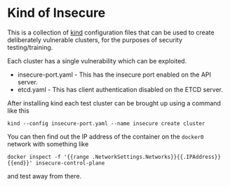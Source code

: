 # Kind of Insecure

This is a collection of [kind](https://kind.sigs.k8s.io/) configuration files that can be used to create deliberately vulnerable clusters, for the purposes of security testing/training.

Each cluster has a single vulnerability which can be exploited.

 - insecure-port.yaml - This has the insecure port enabled on the API server.
 - etcd.yaml - This has client authentication disabled on the ETCD server.

After installing kind each test cluster can be brought up using a command like this

`kind --config insecure-port.yaml --name insecure create cluster`

You can then find out the IP address of the container on the `docker0` network with something like

`docker inspect -f '{{range .NetworkSettings.Networks}}{{.IPAddress}}{{end}}' insecure-control-plane`

and test away from there.